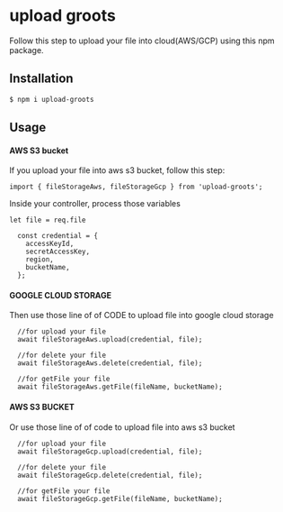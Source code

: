 # upload groots

Follow this step to upload your file into cloud(AWS/GCP) using this npm package.

## Installation

```sh
$ npm i upload-groots
```

## Usage

#### AWS S3 bucket

If you upload your file into aws s3 bucket, follow this step:

```
import { fileStorageAws, fileStorageGcp } from 'upload-groots';
```

Inside your controller, process those variables

```
let file = req.file

  const credential = {
    accessKeyId,
    secretAccessKey,
    region,
    bucketName,
  };
```

#### GOOGLE CLOUD STORAGE

Then use those line of of CODE to upload file into google cloud storage

```
  //for upload your file
  await fileStorageAws.upload(credential, file);

  //for delete your file
  await fileStorageAws.delete(credential, file);

  //for getFile your file
  await fileStorageAws.getFile(fileName, bucketName);
```

#### AWS S3 BUCKET

Or use those line of of code to upload file into aws s3 bucket

```
  //for upload your file
  await fileStorageGcp.upload(credential, file);

  //for delete your file
  await fileStorageGcp.delete(credential, file);

  //for getFile your file
  await fileStorageGcp.getFile(fileName, bucketName);

```
